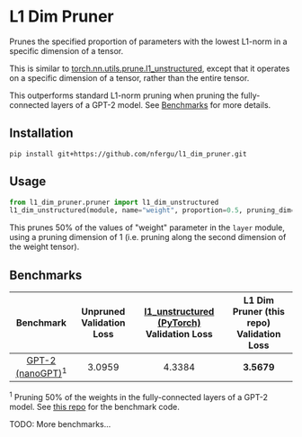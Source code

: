 
# L1 Dim Pruner

Prunes the specified proportion of parameters with the lowest L1-norm in a specific
dimension of a tensor.

This is similar to [torch.nn.utils.prune.l1_unstructured](https://pytorch.org/docs/stable/generated/torch.nn.utils.prune.l1_unstructured.html#torch-nn-utils-prune-l1-unstructured),
except that it operates on a specific dimension of a tensor, rather than the entire tensor.

This outperforms standard L1-norm pruning when pruning the fully-connected layers of a GPT-2 model. See [Benchmarks](#benchmarks) for more details.

## Installation

```
pip install git+https://github.com/nfergu/l1_dim_pruner.git
```

## Usage

```python
from l1_dim_pruner.pruner import l1_dim_unstructured
l1_dim_unstructured(module, name="weight", proportion=0.5, pruning_dim=1)
```

This prunes 50% of the values of "weight" parameter in the `layer` module, using
a pruning dimension of 1 (i.e. pruning along the second dimension of the weight tensor).

## Benchmarks

|Benchmark|Unpruned Validation Loss|[l1_unstructured (PyTorch)](https://pytorch.org/docs/stable/generated/torch.nn.utils.prune.l1_unstructured.html#torch-nn-utils-prune-l1-unstructured) Validation Loss|L1 Dim Pruner (this repo) Validation Loss|
|:--------:|:--------:|:--------:|:--------:|
|[GPT-2 (nanoGPT)](https://github.com/nfergu/nanogpt_l1_dim_pruner)<sup>1</sup>|3.0959|4.3384|**3.5679**|

<sup>1</sup> Pruning 50% of the weights in the fully-connected layers of a GPT-2 model. See [this repo](https://github.com/nfergu/nanogpt_l1_dim_pruner) for the benchmark code.

TODO: More benchmarks...
